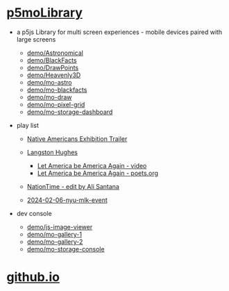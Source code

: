 # [p5moLibrary](https://github.com/molab-itp/p5moLibrary)

- a p5js Library for multi screen experiences - mobile devices paired with large screens

  - [demo/Astronomical](demo/Astronomical?v=136)
  - [demo/BlackFacts](demo/BlackFacts?v=136)
  - [demo/DrawPoints](demo/DrawPoints?v=136)
  - [demo/Heavenly3D](demo/Heavenly3D?v=136)
  - [demo/mo-astro](demo/mo-astro?v=136)
  - [demo/mo-blackfacts](demo/mo-blackfacts?v=136)
  - [demo/mo-draw](demo/mo-draw?v=136)
  - [demo/mo-pixel-grid](demo/mo-pixel-grid?v=136)
  - [demo/mo-storage-dashboard](demo/mo-storage-dashboard?v=136)

- play list

  - [Native Americans Exhibition Trailer](demo/BlackFacts?playlist=hpjNGTYvpxw)

  - [Langston Hughes ](demo/BlackFacts?playlist=XzI3huqpCi4)
    - [Let America be America Again - video](demo/mo-blackfacts?playlist=CFNM8GB_Yp0)
    - [Let America be America Again - poets.org](https://poets.org/poem/let-america-be-america-again)
  - [NationTime - edit by Ali Santana](demo/mo-blackfacts?v=136&playlist=-UtKxghWlvY&title=NationTime%20-%20ELUCID%20-%20BETAMAX)
  - [2024-02-06-nyu-mlk-event](demo/mo-blackfacts?playlist=zbRz5xTaLYI&qrcode=annoucement-01.png&title=2024-02-06-nyu-mlk-event)

- dev console

  - [demo/js-image-viewer](demo/js-image-viewer?v=136)
  - [demo/mo-gallery-1](demo/mo-gallery-1?v=136)
  - [demo/mo-gallery-2](demo/mo-gallery-2?v=136)
  - [demo/mo-storage-console](demo/mo-storage-console?v=136)

# [github.io](https://molab-itp.github.io/p5moLibrary/src?v=136)

<!--

- retired
  - [demo/mo-astro-host-0](demo/mo-astro-host-0?v=136)
  - [demo/mo-astro-host-1](demo/mo-astro-host-1?v=136)
  - [demo/mo-astro-remote-0](demo/mo-astro-remote-0?v=136)
  - [demo/mo-astro-remote-1](demo/mo-astro-remote-1?v=136)

  - [demo/mo-blackfacts-host](demo/mo-blackfacts-host?v=136)
  - [demo/mo-blackfacts-remote](demo/mo-blackfacts-remote?v=136)

# https://www.youtube.com/watch?v=hpjNGTYvpxw
# The Land Carries Our Ancestors: Contemporary Art by Native Americans Exhibition Trailer

 -->
